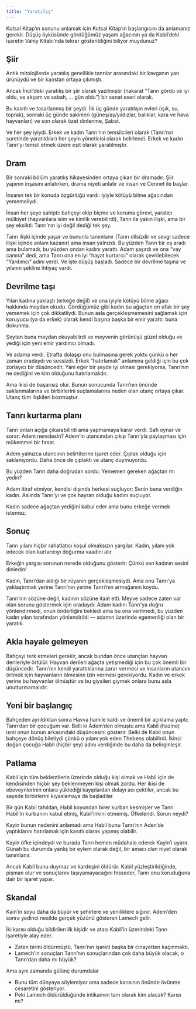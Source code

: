 ```yaml
---
title: "Yaratılış"
---
```



Kutsal Kitap’ın sonunu anlamak için Kutsal Kitap’ın başlangıcını da anlamanız gerekir. Düşüş öyküsünde gördüğümüz yaşam ağacının ya da Kabil’deki işaretin Vahiy Kitabı’nda tekrar gösterildiğini biliyor muydunuz?


## Şiir

<a name="da4c"></a>
Antik mitolojilerde yaratılış genellikle tanrılar arasındaki bir kavganın yan ürünüydü ve bir kaostan ortaya çıkmıştı.

Ancak İncil’deki yaratılış bir şiir olarak yazılmıştır (nakarat “Tanrı gördü ve iyi oldu, ve akşam ve sabah, … gün oldu”) bir sanat eseri olarak.

Bu kasıtlı ve tasarlanmış bir şeydi. İlk üç günde yaratılışın evleri (ışık, su, toprak), sonraki üç günde sakinleri (güneş/ay/yıldızlar, balıklar, kara ve hava hayvanları) ve son olarak özet dinlenme, Şabat.

Ve her şey iyiydi. Erkek ve kadın Tanrı’nın temsilcileri olarak (Tanrı’nın suretinde yaratıldılar) her şeyin yöneticisi olarak belirlendi. Erkek ve kadın Tanrı’yı temsil etmek üzere eşit olarak yaratılmıştır.


## Dram

<a name="7aea"></a>
Bir sonraki bölüm yaratılış hikayesinden ortaya çıkan bir dramadır. Şiir yapının inşasını anlatırken, drama niyeti anlatır ve insan ve Cennet ile başlar.

İnsanın tek bir konuda özgürlüğü vardı: iyiyle kötüyü bilme ağacından yememeliydi.

İnsan her şeye sahipti: bahçeyi ekip biçme ve koruma görevi, yaratıcı mülkiyet (hayvanlara isim ve kimlik verebilirdi), Tanrı ile yakın ilişki, ama bir şey eksikti: Tanrı’nın iyi değil dediği tek şey.

Tanrı ilişki içinde yaşar ve bununla tanımlanır (Tanrı dilsizdir ve sevgi sadece ilişki içinde anlam kazanır) ama insan yalnızdı. Bu yüzden Tanrı bir eş aradı ama bulamadı, bu yüzden ondan kadını yarattı. Adam şaşırdı ve ona “vay canına” dedi, ama Tanrı ona en iyi “hayat kurtarıcı” olarak çevrilebilecek “Yardımcı” adını verdi. Ve işte düşüş başladı. Sadece bir devrilme taşına ve yılanın şekline ihtiyaç vardı.


## Devrilme taşı

<a name="2fce"></a>
Yılan kadına yaklaştı (erkeğe değil) ve ona iyiyle kötüyü bilme ağacı hakkında meydan okudu. Gördüğümüz gibi kadın bu ağaçtan en ufak bir şey yememek için çok dikkatliydi. Bunun asla gerçekleşmemesini sağlamak için koruyucu (ya da erkek) olarak kendi başına başka bir emir yarattı: buna dokunma.

Şeytan buna meydan okuyabilirdi ve meyvenin görünüşü güzel olduğu ve yediği için yeni emir yardımcı olmadı.

Ve adama verdi. Etrafta dolaşıp onu bulmasına gerek yoktu çünkü o her zaman oradaydı ve sessizdi. Erkek “hatırlamak” anlamına geldiği için bu çok zorlayıcı bir düşüncedir. Yani eğer bir şeyde iyi olması gerekiyorsa, Tanrı’nın ne dediğini ve kim olduğunu hatırlamalıdır.

Ama ikisi de başarısız olur. Bunun sonucunda Tanrı’nın önünde saklanmalarına ve birbirlerini suçlamalarına neden olan utanç ortaya çıkar. Utanç tüm ilişkileri bozmuştur.


## Tanrı kurtarma planı

<a name="af3c"></a>
Tanrı onları açığa çıkarabilirdi ama yapmamaya karar verdi. Safı oynar ve sorar: Adem neredesin? Adem’in utancından çıkıp Tanrı’yla paylaşması için mükemmel bir fırsat.

Adem yalnızca utancının belirtilerine işaret eder. Çıplak olduğu için saklanıyordu. Daha önce de çıplaktı ve utanç duymuyordu.

Bu yüzden Tanrı daha doğrudan sordu: Yememen gereken ağaçtan mı yedin?

Adam itiraf etmiyor, kendisi dışında herkesi suçluyor: Senin bana verdiğin kadın. Aslında Tanrı’yı ve çok hayran olduğu kadını suçluyor.

Kadın sadece ağaçtan yediğini kabul eder ama bunu erkeğe vermek istemez.


## Sonuç

<a name="a510"></a>
Tanrı yılanı hiçbir rahatlatıcı koşul olmaksızın yargılar. Kadın, yılanı yok edecek olan kurtarıcıyı doğurma vaadini alır.

Erkeğin yargısı sorunun nerede olduğunu gösterir: Çünkü sen kadının sesini dinledin!

Kadın, Tanrı’dan aldığı bir rüyanın gerçekleşmesiydi. Ama onu Tanrı’ya yaklaştırmak yerine Tanrı’nın yerine Tanrı’nın armağanını koydu.

Tanrı’nın sözüne değil, kadının sözüne itaat etti. Meyve sadece zaten var olan sorunu göstermek için oradaydı: Adam kadını Tanrı’ya doğru yönlendirmedi, onun önderliğini bekledi ama bu ona verilmedi, bu yüzden kadın yılan tarafından yönlendirildi — adamın üzerinde egemenliği olan bir yaratık.


## Akla hayale gelmeyen

<a name="2639"></a>
Bahçeyi terk etmeleri gerekir, ancak bundan önce utançları hayvan derileriyle örtülür. Hayvan derileri ağaçta yetişmediği için bu çok önemli bir düşüncedir. Tanrı’nın kendi yarattıklarına zarar vermesi ve insanların utancını örtmek için hayvanların ölmesine izin vermesi gerekiyordu. Kadın ve erkek yerine bu hayvanlar ölmüştür ve bu giysileri giymek onlara bunu asla unutturmamalıdır.


## Yeni bir başlangıç

<a name="1c54"></a>
Bahçeden ayrıldıktan sonra Havva hamile kaldı ve önemli bir açıklama yaptı: Tanrı’dan bir çocuğum var. Belli ki Âdem’den olmuştu ama Kabil (hazine) ismi onun bunun arkasındaki düşüncesini gösterir. Belki de Kabil onun bahçeye dönüş biletiydi çünkü o yılanı yok eden Thebens olabilirdi. İkinci doğan çocuğa Habil (hiçbir şey) adını verdiğinde bu daha da belirginleşir.


## Patlama

<a name="9584"></a>
Kabil için tüm beklentilerin üzerinde olduğu kişi olmak ve Habil için de kendisinden hiçbir şey beklenmeyen kişi olmak zordu. Her ikisi de ebeveynlerinin onlara yüklediği kayıplardan dolayı acı çektiler, ancak bu sayede birbirlerini kıyaslamaya da başladılar.

Bir gün Kabil tahıldan, Habil koyundan birer kurban kesmişler ve Tanrı Habil’in kurbanını kabul etmiş, Kabil’inkini etmemiş. Öfkelendi. Sorun neydi?

Kayin bunun nedenini anlamadı ama Habil bunu Tanrı’nın Aden’de yaptıklarını hatırlamak için kasıtlı olarak yapmış olabilir.

Kayin öfke içindeydi ve burada Tanrı hemen müdahale ederek Kayin’i uyarır. Günah bu durumda yanlış bir eylem olarak değil, bir amacı olan niyet olarak tanımlanır.

Ancak Kabil bunu duymaz ve kardeşini öldürür. Kabil yüzleştirildiğinde, pişman olur ve sonuçlarını taşıyamayacağını hisseder, Tanrı onu koruduğuna dair bir işaret yapar.


## Skandal

<a name="dce8"></a>
Kain’in soyu daha da büyür ve şehirlere ve yeniliklere sığınır. Adem’den sonra yedinci nesilde gerçek yüzünü gösteren Lamech gelir.

İki karısı olduğu bildirilen ilk kişidir ve atası Kabil’in üzerindeki Tanrı işaretiyle alay eder.

- Zaten birini öldürmüştü, Tanrı’nın işareti başka bir cinayetten kaçınmaktı.
- Lamech’in sonuçları Tanrı’nın sonuçlarından çok daha büyük olacak, o Tanrı’dan daha mı büyük?


Ama aynı zamanda gülünç durumdalar

- Bunu tüm dünyaya söylemiyor ama sadece karısının önünde övünme cesaretini gösteriyor.
- Peki Lamech öldürüldüğünde intikamını tam olarak kim alacak? Karısı mı?







[](https://github.com/revelation-today/revelation-today/blob/main/exampleSite/content/docs/bible/creation/expl/the-creation.tr.md)

